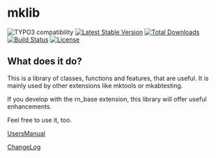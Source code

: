 mklib
=======


![TYPO3 compatibility](https://img.shields.io/badge/TYPO3-8.7%20%7C%209.5-orange?maxAge=3600&style=flat-square&logo=typo3)
[![Latest Stable Version](https://img.shields.io/packagist/v/dmk/mklib.svg?maxAge=3600&style=flat-square&logo=composer)](https://packagist.org/packages/dmk/mklib)
[![Total Downloads](https://img.shields.io/packagist/dt/dmk/mklib.svg?maxAge=3600&style=flat-square)](https://packagist.org/packages/dmk/mklib)
[![Build Status](https://img.shields.io/github/workflow/status/DMKEBUSINESSGMBH/typo3-mklib/PHP-CI.svg?maxAge=3600&style=flat-square&logo=github-actions)](https://github.com/DMKEBUSINESSGMBH/typo3-mklib/actions?query=workflow%3APHP-CI)
[![License](https://img.shields.io/packagist/l/dmk/mklib.svg?maxAge=3600&style=flat-square&logo=gnu)](https://packagist.org/packages/dmk/mklib)

What does it do?
----------------

This is a library of classes, functions and features, that are useful. It is mainly used by other extensions like mktools or mkabtesting.

If you develop with the rn\_base extension, this library will offer useful enhancements.

Feel free to use it, too.


[UsersManual](Documentation/UsersManual/Index.md)

[ChangeLog](Documentation/ChangeLog/Index.md)
